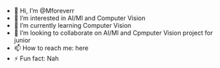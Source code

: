 - 👋 Hi, I’m @Mforeverr
- 👀 I’m interested in AI/Ml and Computer Vision
- 🌱 I’m currently learning Computer Vision
- 💞️ I’m looking to collaborate on AI/Ml and Cpmputer Vision project for junior
- 📫 How to reach me: here
- ⚡ Fun fact: Nah

<!---
Mforeverr/Mforeverr is a ✨ special ✨ repository because its `README.md` (this file) appears on your GitHub profile.
You can click the Preview link to take a look at your changes.
--->
